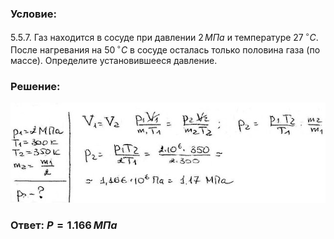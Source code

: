 ###  Условие:

$5.5.7.$ Газ находится в сосуде при давлении $2 \,МПа$ и температуре $27 \,^{\circ}C$. После нагревания на $50 \,^{\circ}C$ в сосуде осталась только половина газа (по массе). Определите установившееся давление.

###  Решение:

![|640x204, 67%](../../img/5.5.7/1.jpg)

###  Ответ: $P = 1.166 \,МПа$